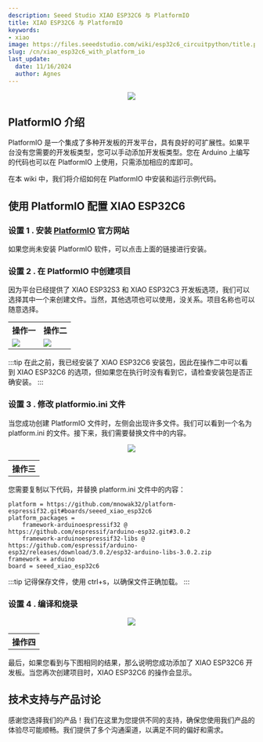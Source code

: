 ```yaml
---
description: Seeed Studio XIAO ESP32C6 与 PlatformIO
title: XIAO ESP32C6 与 PlatformIO
keywords:
- xiao
image: https://files.seeedstudio.com/wiki/esp32c6_circuitpython/title.png
slug: /cn/xiao_esp32c6_with_platform_io
last_update:
  date: 11/16/2024
  author: Agnes
---
```


<div align="center"><img width={600} src="https://files.seeedstudio.com/wiki/esp32c6_platformio/7.png" /></div>

## PlatformIO 介绍

PlatformIO 是一个集成了多种开发板的开发平台，具有良好的可扩展性。如果平台没有您需要的开发板类型，您可以手动添加开发板类型。您在 Arduino 上编写的代码也可以在 PlatformIO 上使用，只需添加相应的库即可。

在本 wiki 中，我们将介绍如何在 PlatformIO 中安装和运行示例代码。

## 使用 PlatformIO 配置 XIAO ESP32C6

### 设置 1 . 安装 [PlatformIO](https://platformio.org/platformio-ide) 官方网站

如果您尚未安装 PlatformIO 软件，可以点击上面的链接进行安装。

### 设置 2 . 在 PlatformIO 中创建项目

因为平台已经提供了 XIAO ESP32S3 和 XIAO ESP32C3 开发板选项，我们可以选择其中一个来创建文件。当然，其他选项也可以使用，没关系。项目名称也可以随意选择。

<table align="center">
  <tr>
      <th>操作一</th>
        <th>操作二</th>
  </tr>
  <tr>
      <td><div style={{textAlign:'center'}}><img src="https://files.seeedstudio.com/wiki/esp32c6_platformio/4.png" style={{width:500, height:'auto'}}/></div></td>
        <td><div style={{textAlign:'center'}}><img src="https://files.seeedstudio.com/wiki/esp32c6_platformio/3.png" style={{width:700, height:'auto'}}/></div></td>
  </tr>
</table>

:::tip
在此之前，我已经安装了 XIAO ESP32C6 安装包，因此在操作二中可以看到 XIAO ESP32C6 的选项，但如果您在执行时没有看到它，请检查安装包是否正确安装。
:::

### 设置 3 . 修改 platformio.ini 文件

当您成功创建 PlatformIO 文件时，左侧会出现许多文件。我们可以看到一个名为 platform.ini 的文件。接下来，我们需要替换文件中的内容。
<table align="center">
  <tr>
      <th>操作三</th>
  </tr>
  <tr>
<div align="center"><img width={500} src="https://files.seeedstudio.com/wiki/esp32c6_platformio/2.png" /></div>
  </tr>
</table>

您需要复制以下代码，并替换 platform.ini 文件中的内容：

```
platform = https://github.com/mnowak32/platform-espressif32.git#boards/seeed_xiao_esp32c6
platform_packages = 
	framework-arduinoespressif32 @ https://github.com/espressif/arduino-esp32.git#3.0.2
	framework-arduinoespressif32-libs @ https://github.com/espressif/arduino-esp32/releases/download/3.0.2/esp32-arduino-libs-3.0.2.zip
framework = arduino
board = seeed_xiao_esp32c6
```
:::tip
记得保存文件，使用 ctrl+s，以确保文件正确加载。
:::

### 设置 4 . 编译和烧录

<table align="center">
  <tr>
      <th>操作四</th>
  </tr>
  <tr>
<div align="center"><img width={800} src="https://files.seeedstudio.com/wiki/esp32c6_platformio/setup3.png" /></div>
  </tr>
</table>

最后，如果您看到与下图相同的结果，那么说明您成功添加了 XIAO ESP32C6 开发板。当您再次创建项目时，XIAO ESP32C6 的操作会显示。

## 技术支持与产品讨论

感谢您选择我们的产品！我们在这里为您提供不同的支持，确保您使用我们产品的体验尽可能顺畅。我们提供了多个沟通渠道，以满足不同的偏好和需求。

<div class="button_tech_support_container">
<a href="https://forum.seeedstudio.com/" class="button_forum"></a> 
<a href="https://www.seeedstudio.com/contacts" class="button_email"></a>
</div>

<div class="button_tech_support_container">
<a href="https://discord.gg/eWkprNDMU7" class="button_discord"></a> 
<a href="https://github.com/Seeed-Studio/wiki-documents/discussions/69" class="button_discussion"></a>
</div>